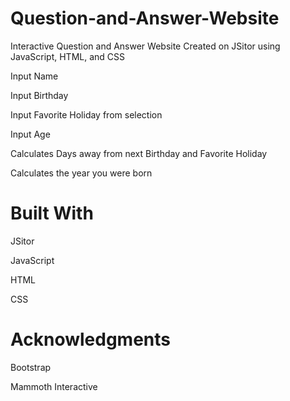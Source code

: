 # Question-and-Answer-Website
Interactive Question and Answer Website Created on JSitor using JavaScript, HTML, and CSS

Input Name

Input Birthday

Input Favorite Holiday from selection

Input Age

Calculates Days away from next Birthday and Favorite Holiday

Calculates the year you were born

# Built With
JSitor

JavaScript

HTML

CSS


# Acknowledgments
Bootstrap

Mammoth Interactive
